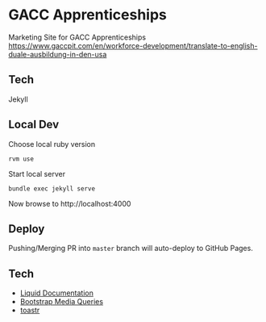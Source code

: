 # GACC Apprenticeships
Marketing Site for GACC Apprenticeships
https://www.gaccpit.com/en/workforce-development/translate-to-english-duale-ausbildung-in-den-usa

## Tech
Jekyll

## Local Dev
Choose local ruby version
```
rvm use
```

Start local server
```
bundle exec jekyll serve
```

Now browse to http://localhost:4000

## Deploy
Pushing/Merging PR into `master` branch will auto-deploy to GitHub Pages.


## Tech
- [Liquid Documentation](https://shopify.github.io/liquid/filters/date/)
- [Bootstrap Media Queries](https://getbootstrap.com/docs/4.0/layout/overview/#responsive-breakpoints)
- [toastr](https://github.com/CodeSeven/toastr)
